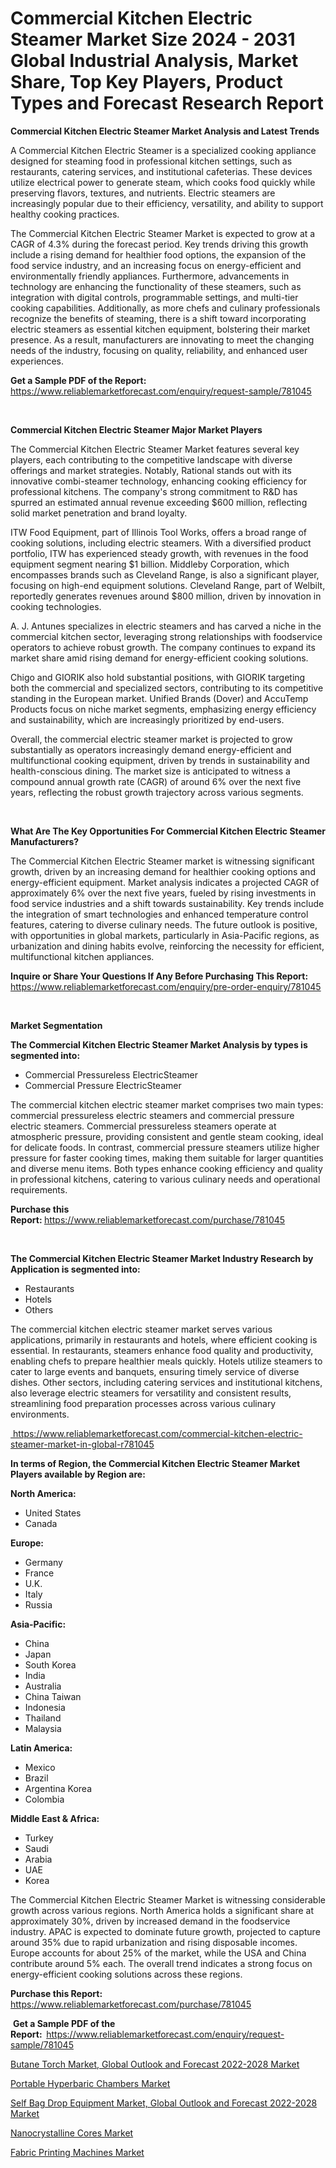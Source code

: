 <p><h1>Commercial Kitchen Electric Steamer Market Size 2024 - 2031 Global Industrial Analysis, Market Share, Top Key Players, Product Types and Forecast Research Report</h1></p><p><strong>Commercial Kitchen Electric Steamer Market Analysis and Latest Trends</strong></p>
<p><p>A Commercial Kitchen Electric Steamer is a specialized cooking appliance designed for steaming food in professional kitchen settings, such as restaurants, catering services, and institutional cafeterias. These devices utilize electrical power to generate steam, which cooks food quickly while preserving flavors, textures, and nutrients. Electric steamers are increasingly popular due to their efficiency, versatility, and ability to support healthy cooking practices.</p><p>The Commercial Kitchen Electric Steamer Market is expected to grow at a CAGR of 4.3% during the forecast period. Key trends driving this growth include a rising demand for healthier food options, the expansion of the food service industry, and an increasing focus on energy-efficient and environmentally friendly appliances. Furthermore, advancements in technology are enhancing the functionality of these steamers, such as integration with digital controls, programmable settings, and multi-tier cooking capabilities. Additionally, as more chefs and culinary professionals recognize the benefits of steaming, there is a shift toward incorporating electric steamers as essential kitchen equipment, bolstering their market presence. As a result, manufacturers are innovating to meet the changing needs of the industry, focusing on quality, reliability, and enhanced user experiences.</p></p>
<p><strong>Get a Sample PDF of the Report:&nbsp;</strong> <a href="https://www.reliablemarketforecast.com/enquiry/request-sample/781045?utm_campaign=1283&utm_medium=2&utm_source=Github&utm_content=ia&utm_term=15102024&utm_id=commercial-kitchen-electric-steamer">https://www.reliablemarketforecast.com/enquiry/request-sample/781045</a></p>
<p>&nbsp;</p>
<p><strong>Commercial Kitchen Electric Steamer Major Market Players</strong></p>
<p><p>The Commercial Kitchen Electric Steamer Market features several key players, each contributing to the competitive landscape with diverse offerings and market strategies. Notably, Rational stands out with its innovative combi-steamer technology, enhancing cooking efficiency for professional kitchens. The company's strong commitment to R&D has spurred an estimated annual revenue exceeding $600 million, reflecting solid market penetration and brand loyalty.</p><p>ITW Food Equipment, part of Illinois Tool Works, offers a broad range of cooking solutions, including electric steamers. With a diversified product portfolio, ITW has experienced steady growth, with revenues in the food equipment segment nearing $1 billion. Middleby Corporation, which encompasses brands such as Cleveland Range, is also a significant player, focusing on high-end equipment solutions. Cleveland Range, part of Welbilt, reportedly generates revenues around $800 million, driven by innovation in cooking technologies.</p><p>A. J. Antunes specializes in electric steamers and has carved a niche in the commercial kitchen sector, leveraging strong relationships with foodservice operators to achieve robust growth. The company continues to expand its market share amid rising demand for energy-efficient cooking solutions.</p><p>Chigo and GIORIK also hold substantial positions, with GIORIK targeting both the commercial and specialized sectors, contributing to its competitive standing in the European market. Unified Brands (Dover) and AccuTemp Products focus on niche market segments, emphasizing energy efficiency and sustainability, which are increasingly prioritized by end-users.</p><p>Overall, the commercial electric steamer market is projected to grow substantially as operators increasingly demand energy-efficient and multifunctional cooking equipment, driven by trends in sustainability and health-conscious dining. The market size is anticipated to witness a compound annual growth rate (CAGR) of around 6% over the next five years, reflecting the robust growth trajectory across various segments.</p></p>
<p>&nbsp;</p>
<p><strong>What Are The Key Opportunities For Commercial Kitchen Electric Steamer Manufacturers?</strong></p>
<p><p>The Commercial Kitchen Electric Steamer market is witnessing significant growth, driven by an increasing demand for healthier cooking options and energy-efficient equipment. Market analysis indicates a projected CAGR of approximately 6% over the next five years, fueled by rising investments in food service industries and a shift towards sustainability. Key trends include the integration of smart technologies and enhanced temperature control features, catering to diverse culinary needs. The future outlook is positive, with opportunities in global markets, particularly in Asia-Pacific regions, as urbanization and dining habits evolve, reinforcing the necessity for efficient, multifunctional kitchen appliances.</p></p>
<p><strong>Inquire or Share Your Questions If Any Before Purchasing This Report:</strong> <a href="https://www.reliablemarketforecast.com/enquiry/pre-order-enquiry/781045?utm_campaign=1283&utm_medium=2&utm_source=Github&utm_content=ia&utm_term=15102024&utm_id=commercial-kitchen-electric-steamer">https://www.reliablemarketforecast.com/enquiry/pre-order-enquiry/781045</a></p>
<p>&nbsp;</p>
<p><strong>Market Segmentation</strong></p>
<p><strong>The Commercial Kitchen Electric Steamer Market Analysis by types is segmented into:</strong></p>
<p><ul><li>Commercial Pressureless ElectricSteamer</li><li>Commercial Pressure ElectricSteamer</li></ul></p>
<p><p>The commercial kitchen electric steamer market comprises two main types: commercial pressureless electric steamers and commercial pressure electric steamers. Commercial pressureless steamers operate at atmospheric pressure, providing consistent and gentle steam cooking, ideal for delicate foods. In contrast, commercial pressure steamers utilize higher pressure for faster cooking times, making them suitable for larger quantities and diverse menu items. Both types enhance cooking efficiency and quality in professional kitchens, catering to various culinary needs and operational requirements.</p></p>
<p><strong>Purchase this Report:&nbsp;</strong><a href="https://www.reliablemarketforecast.com/purchase/781045?utm_campaign=1283&utm_medium=2&utm_source=Github&utm_content=ia&utm_term=15102024&utm_id=commercial-kitchen-electric-steamer">https://www.reliablemarketforecast.com/purchase/781045</a></p>
<p>&nbsp;</p>
<p><strong>The Commercial Kitchen Electric Steamer Market Industry Research by Application is segmented into:</strong></p>
<p><ul><li>Restaurants</li><li>Hotels</li><li>Others</li></ul></p>
<p><p>The commercial kitchen electric steamer market serves various applications, primarily in restaurants and hotels, where efficient cooking is essential. In restaurants, steamers enhance food quality and productivity, enabling chefs to prepare healthier meals quickly. Hotels utilize steamers to cater to large events and banquets, ensuring timely service of diverse dishes. Other sectors, including catering services and institutional kitchens, also leverage electric steamers for versatility and consistent results, streamlining food preparation processes across various culinary environments.</p></p>
<p><a href="https://www.reliablemarketforecast.com/commercial-kitchen-electric-steamer-market-in-global-r781045?utm_campaign=1283&utm_medium=2&utm_source=Github&utm_content=ia&utm_term=15102024&utm_id=commercial-kitchen-electric-steamer">&nbsp;https://www.reliablemarketforecast.com/commercial-kitchen-electric-steamer-market-in-global-r781045</a></p>
<p><strong>In terms of Region, the Commercial Kitchen Electric Steamer Market Players available by Region are:</strong></p>
<p>
    <p> <strong> North America: </strong>
        <ul>
            <li>United States</li>
            <li>Canada</li>
        </ul>
        </p> 
    <p> <strong> Europe: </strong>
        <ul>
            <li>Germany</li>
            <li>France</li>
            <li>U.K.</li>
            <li>Italy</li>
            <li>Russia</li>
        </ul>
        </p> 
    <p> <strong> Asia-Pacific: </strong>
        <ul>
            <li>China</li>
            <li>Japan</li>
            <li>South Korea</li>
            <li>India</li>
            <li>Australia</li>
            <li>China Taiwan</li>
            <li>Indonesia</li>
            <li>Thailand</li>
            <li>Malaysia</li>
        </ul>
        </p> 
    <p> <strong> Latin America: </strong>
        <ul>
            <li>Mexico</li>
            <li>Brazil</li>
            <li>Argentina Korea</li>
            <li>Colombia</li>
        </ul>
        </p> 
    <p> <strong> Middle East & Africa: </strong>
        <ul>
            <li>Turkey</li>
            <li>Saudi</li>
            <li>Arabia</li>
            <li>UAE</li>
            <li>Korea</li>
        </ul>
    </p>
    </p>
<p><p>The Commercial Kitchen Electric Steamer Market is witnessing considerable growth across various regions. North America holds a significant share at approximately 30%, driven by increased demand in the foodservice industry. APAC is expected to dominate future growth, projected to capture around 35% due to rapid urbanization and rising disposable incomes. Europe accounts for about 25% of the market, while the USA and China contribute around 5% each. The overall trend indicates a strong focus on energy-efficient cooking solutions across these regions.</p></p>
<p><strong>Purchase this Report: </strong><a href="https://www.reliablemarketforecast.com/purchase/781045?utm_campaign=1283&utm_medium=2&utm_source=Github&utm_content=ia&utm_term=15102024&utm_id=commercial-kitchen-electric-steamer">https://www.reliablemarketforecast.com/purchase/781045</a></p>
<p>&nbsp;<strong>Get a Sample PDF of the Report:&nbsp;&nbsp;</strong><a href="https://www.reliablemarketforecast.com/enquiry/request-sample/781045?utm_campaign=1283&utm_medium=2&utm_source=Github&utm_content=ia&utm_term=15102024&utm_id=commercial-kitchen-electric-steamer">https://www.reliablemarketforecast.com/enquiry/request-sample/781045</a></p>
<p><strong></strong></p>
<p><p><a href="https://www.linkedin.com/pulse/butane-torch-market-global-outlook-forecast-2022-2028-current-qhoue?utm_campaign=1283&utm_medium=2&utm_source=Github&utm_content=ia&utm_term=15102024&utm_id=commercial-kitchen-electric-steamer">Butane Torch Market, Global Outlook and Forecast 2022-2028 Market</a></p><p><a href="https://issuu.com/reportprime-2/docs/portable-hyperbaric-chambers-market_98a0e7aedef474?utm_campaign=1283&utm_medium=2&utm_source=Github&utm_content=ia&utm_term=15102024&utm_id=commercial-kitchen-electric-steamer">Portable Hyperbaric Chambers Market</a></p><p><a href="https://www.linkedin.com/pulse/self-bag-drop-equipment-market-global-outlook-forecast-2022-2028-qla7e?utm_campaign=1283&utm_medium=2&utm_source=Github&utm_content=ia&utm_term=15102024&utm_id=commercial-kitchen-electric-steamer">Self Bag Drop Equipment Market, Global Outlook and Forecast 2022-2028 Market</a></p><p><a href="https://github.com/sirenazorzi6lw/Market-Research-Report-List-1/blob/main/nanocrystalline-cores-market.md?utm_campaign=1283&utm_medium=2&utm_source=Github&utm_content=ia&utm_term=15102024&utm_id=commercial-kitchen-electric-steamer">Nanocrystalline Cores Market</a></p><p><a href="https://issuu.com/reportprime-2/docs/fabric-printing-machines-market-siz_53fa8cc8f143bf?utm_campaign=1283&utm_medium=2&utm_source=Github&utm_content=ia&utm_term=15102024&utm_id=commercial-kitchen-electric-steamer">Fabric Printing Machines Market</a></p></p>